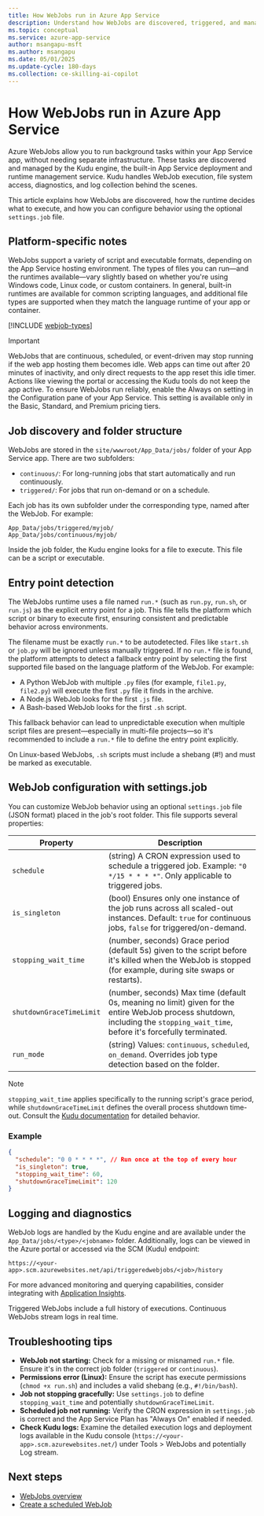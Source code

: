 ```yaml
---
title: How WebJobs run in Azure App Service
description: Understand how WebJobs are discovered, triggered, and managed by the Kudu engine in Azure App Service.
ms.topic: conceptual
ms.service: azure-app-service
author: msangapu-msft
ms.author: msangapu
ms.date: 05/01/2025
ms.update-cycle: 180-days
ms.collection: ce-skilling-ai-copilot
---
```


# How WebJobs run in Azure App Service

Azure WebJobs allow you to run background tasks within your App Service app, without needing separate infrastructure. These tasks are discovered and managed by the Kudu engine, the built-in App Service deployment and runtime management service. Kudu handles WebJob execution, file system access, diagnostics, and log collection behind the scenes.

This article explains how WebJobs are discovered, how the runtime decides what to execute, and how you can configure behavior using the optional `settings.job` file.

## Platform-specific notes

WebJobs support a variety of script and executable formats, depending on the App Service hosting environment. The types of files you can run—and the runtimes available—vary slightly based on whether you're using Windows code, Linux code, or custom containers. In general, built-in runtimes are available for common scripting languages, and additional file types are supported when they match the language runtime of your app or container.

[!INCLUDE [webjob-types](./includes/webjobs-create/webjob-types.md)]

>[!IMPORTANT]
> WebJobs that are continuous, scheduled, or event-driven may stop running if the web app hosting them becomes idle. Web apps can time out after 20 minutes of inactivity, and only direct requests to the app reset this idle timer. Actions like viewing the portal or accessing the Kudu tools do not keep the app active.
> To ensure WebJobs run reliably, enable the Always on setting in the Configuration pane of your App Service.
> This setting is available only in the Basic, Standard, and Premium pricing tiers.

## Job discovery and folder structure

WebJobs are stored in the `site/wwwroot/App_Data/jobs/` folder of your App Service app. There are two subfolders:

- `continuous/`: For long-running jobs that start automatically and run continuously.
- `triggered/`: For jobs that run on-demand or on a schedule.

Each job has its own subfolder under the corresponding type, named after the WebJob. For example:

```
App_Data/jobs/triggered/myjob/
App_Data/jobs/continuous/myjob/
```

Inside the job folder, the Kudu engine looks for a file to execute. This file can be a script or executable.

## Entry point detection

The WebJobs runtime uses a file named `run.*` (such as `run.py`, `run.sh`, or `run.js`) as the explicit entry point for a job. This file tells the platform which script or binary to execute first, ensuring consistent and predictable behavior across environments.

The filename must be exactly `run.*` to be autodetected. Files like `start.sh` or `job.py` will be ignored unless manually triggered. If no `run.*` file is found, the platform attempts to detect a fallback entry point by selecting the first supported file based on the language platform of the WebJob. For example:
- A Python WebJob with multiple `.py` files (for example, `file1.py`, `file2.py`) will execute the first `.py` file it finds in the archive.
- A Node.js WebJob looks for the first `.js` file.
- A Bash-based WebJob looks for the first `.sh` script.

This fallback behavior can lead to unpredictable execution when multiple script files are present—especially in multi-file projects—so it's recommended to include a `run.*` file to define the entry point explicitly.

On Linux-based WebJobs, `.sh` scripts must include a shebang (#!) and must be marked as executable.

## WebJob configuration with settings.job

You can customize WebJob behavior using an optional `settings.job` file (JSON format) placed in the job's root folder. This file supports several properties:

| Property | Description |
|----------|-------------|
| `schedule` | (string) A CRON expression used to schedule a triggered job. Example: `"0 */15 * * * *"`. Only applicable to triggered jobs. |
| `is_singleton` | (bool) Ensures only one instance of the job runs across all scaled-out instances. Default: `true` for continuous jobs, `false` for triggered/on-demand. |
| `stopping_wait_time` | (number, seconds) Grace period (default 5s) given to the script before it's killed when the WebJob is stopped (for example, during site swaps or restarts). |
| `shutdownGraceTimeLimit` | (number, seconds) Max time (default 0s, meaning no limit) given for the entire WebJob process shutdown, including the `stopping_wait_time`, before it's forcefully terminated. |
| `run_mode` | (string) Values: `continuous`, `scheduled`, `on_demand`. Overrides job type detection based on the folder. |

> [!NOTE]
> `stopping_wait_time` applies specifically to the running script's grace period, while `shutdownGraceTimeLimit` defines the overall process shutdown time-out. Consult the [Kudu documentation](https://github.com/projectkudu/kudu/wiki/WebJobs) for detailed behavior.

### Example
```json
{
  "schedule": "0 0 * * * *", // Run once at the top of every hour
  "is_singleton": true,
  "stopping_wait_time": 60,
  "shutdownGraceTimeLimit": 120
}
```

## Logging and diagnostics

WebJob logs are handled by the Kudu engine and are available under the `App_Data/jobs/<type>/<jobname>` folder. Additionally, logs can be viewed in the Azure portal or accessed via the SCM (Kudu) endpoint:

```
https://<your-app>.scm.azurewebsites.net/api/triggeredwebjobs/<job>/history
```
For more advanced monitoring and querying capabilities, consider integrating with [Application Insights](/azure/azure-monitor/app/app-insights-overview).

Triggered WebJobs include a full history of executions. Continuous WebJobs stream logs in real time.

## Troubleshooting tips

- **WebJob not starting:** Check for a missing or misnamed `run.*` file. Ensure it's in the correct job folder (`triggered` or `continuous`).
- **Permissions error (Linux):** Ensure the script has execute permissions (`chmod +x run.sh`) and includes a valid shebang (e.g., `#!/bin/bash`).
- **Job not stopping gracefully:** Use `settings.job` to define `stopping_wait_time` and potentially `shutdownGraceTimeLimit`.
- **Scheduled job not running:** Verify the CRON expression in `settings.job` is correct and the App Service Plan has "Always On" enabled if needed.
- **Check Kudu logs:** Examine the detailed execution logs and deployment logs available in the Kudu console (`https://<your-app>.scm.azurewebsites.net/`) under Tools > WebJobs and potentially Log stream.

## <a name="NextSteps"></a> Next steps

- [WebJobs overview](overview-webjobs.md)
- [Create a scheduled WebJob](quickstart-webjobs.md)
